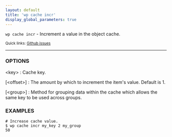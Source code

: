 ```yaml
---
layout: default
title: 'wp cache incr'
display_global_parameters: true
---
```


`wp cache incr` - Increment a value in the object cache.

<small>Quick links: <a href="https://github.com/wp-cli/wp-cli/issues?q=is%3Aopen+label%3Acommand%3Acache-incr+sort%3Aupdated-desc">Github issues</a></small>

<hr />

### OPTIONS

&lt;key&gt;
: Cache key.

[&lt;offset&gt;]
: The amount by which to increment the item's value. Default is 1.

[&lt;group&gt;]
: Method for grouping data within the cache which allows the same key to be used across groups.

### EXAMPLES

    # Increase cache value.
    $ wp cache incr my_key 2 my_group
    50



